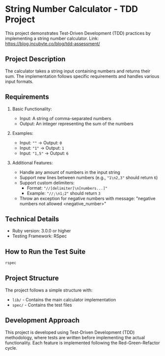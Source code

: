 # String Number Calculator - TDD Project
This project demonstrates Test-Driven Development (TDD) practices by implementing a string number calculator.
Link: https://blog.incubyte.co/blog/tdd-assessment/

## Project Description
The calculator takes a string input containing numbers and returns their sum. The implementation follows specific requirements and handles various input formats.

## Requirements
1. Basic Functionality:
   - Input: A string of comma-separated numbers
   - Output: An integer representing the sum of the numbers

2. Examples:
   - Input: `""` → Output: `0`
   - Input: `"1"` → Output: `1`
   - Input: `"1,5"` → Output: `6`

3. Additional Features:
   - Handle any amount of numbers in the input string
   - Support new lines between numbers (e.g., `"1\n2,3"` should return `6`)
   - Support custom delimiters:
     - Format: `"//[delimiter]\n[numbers...]"`
     - Example: `"//;\n1;2"` should return `3`
   - Throw an exception for negative numbers with message: "negative numbers not allowed <negative_number>"

## Technical Details
* Ruby version: 3.0.0 or higher
* Testing Framework: RSpec

## How to Run the Test Suite
```bash
rspec
```

## Project Structure
The project follows a simple structure with:
- `lib/` - Contains the main calculator implementation
- `spec/` - Contains the test files

## Development Approach
This project is developed using Test-Driven Development (TDD) methodology, where tests are written before implementing the actual functionality. Each feature is implemented following the Red-Green-Refactor cycle.
